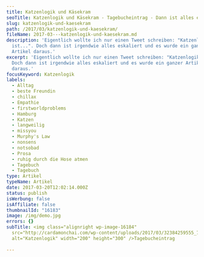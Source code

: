```yaml
---
title: Katzenlogik und Käsekram
seoTitle: Katzenlogik und Käsekram - Tagebucheintrag - Dann ist alles eskaliert
slug: katzenlogik-und-kaesekram
path: /2017/03/katzenlogik-und-kaesekram/
fileName: 2017-03---katzenlogik-und-kaesekram.md
description: 'Eigentlich wollte ich nur einen Tweet schreiben: "Katzenlogik
  ist...". Doch dann ist irgendwie alles eskaliert und es wurde ein ganzer
  Artikel daraus.'
excerpt: 'Eigentlich wollte ich nur einen Tweet schreiben: "Katzenlogik ist...".
  Doch dann ist irgendwie alles eskaliert und es wurde ein ganzer Artikel
  daraus.'
focusKeyword: Katzenlogik
labels:
  - Alltag
  - beste Freundin
  - chillax
  - Empathie
  - firstworldproblems
  - Hamburg
  - Katzen
  - langweilig
  - missyou
  - Murphy's Law
  - nonsens
  - notsobad
  - Prosa
  - ruhig durch die Hose atmen
  - Tagebuch
  - Tagebuch
type: Artikel
typeName: Artikel
date: 2017-03-20T12:02:14.000Z
status: publish
isWerbung: false
isAffiliate: false
thumbnailId: "16183"
image: /img/demo.jpg
errors: {}
subTitle: <img class="alignright wp-image-16184"
  src="http://cardamonchai.com/wp-content/uploads/2017/03/32384259555_750e880ea2_z.jpg"
  alt="Katzenlogik" width="200" height="300" />Tagebucheintrag
  
---
```



  